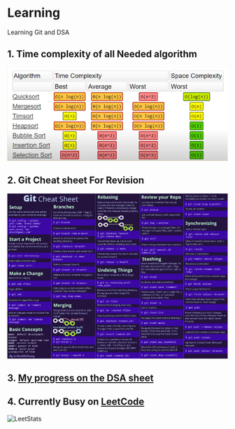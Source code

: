 # Learning
Learning Git and DSA

## 1. Time complexity of all Needed algorithm
![Time complexity](https://github.com/hitaishkumar/Learning/blob/main/Time%20Complexity%20of%20all%20Sorting%20algo.png)

## 2.  Git Cheat sheet For Revision 
![ Git Cheat sheet](https://github.com/hitaishkumar/Learning/blob/main/Git%20Cheat%20Sheet.png)

## 3.  [My progress on the DSA sheet](https://docs.google.com/spreadsheets/d/e/2PACX-1vTsGVUccK8ti9-FqZ03A4jcWtA1qrUsbJN5_dXNr3xn2W00HOJQmTmcMVXsQqdNOw/pubhtml?gid=1714658696&single=true)

## 4. Currently Busy on [LeetCode](https://leetcode.com/hk_davy/)
![LeetStats](https://leetcode-stat-api.herokuapp.com/hk_davy/)
